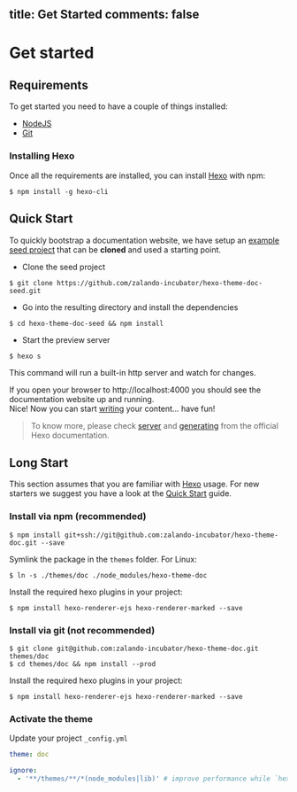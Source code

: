 title: Get Started
comments: false
---

# Get started

## Requirements

To get started you need to have a couple of things installed:

* [NodeJS](https://nodejs.org)
* [Git](https://git-scm.com)

### Installing Hexo

Once all the requirements are installed, you can install [Hexo](https://hexo.io/) with npm:

```
$ npm install -g hexo-cli
```

## Quick Start

To quickly bootstrap a documentation website, we have setup an [example seed project](https://github.com/zalando-incubator/hexo-theme-doc-seed) that can be **cloned** and used a starting point.

* Clone the seed project

```
$ git clone https://github.com/zalando-incubator/hexo-theme-doc-seed.git
```

* Go into the resulting directory and install the dependencies

```
$ cd hexo-theme-doc-seed && npm install
```

*  Start the preview server

```
$ hexo s
```

This command will run a built-in http server and watch for changes.

If you open your browser to http://localhost:4000 you should see the documentation website up and running.     
Nice! Now you can start [writing](./usage-and-configuration/writing.html) your content... have fun!


> To know more, please check [server](https://hexo.io/docs/server.html) and [generating](https://hexo.io/docs/generating.html) from the official Hexo documentation.


## Long Start

This section assumes that you are familiar with [Hexo](https://hexo.io) usage. For new starters we suggest you have a look at the [Quick Start](#Quick-Start) guide.

### Install via npm (recommended)

```
$ npm install git+ssh://git@github.com:zalando-incubator/hexo-theme-doc.git --save
```

Symlink the package in the `themes` folder. For Linux:

```
$ ln -s ./themes/doc ./node_modules/hexo-theme-doc
```

Install the required hexo plugins in your project:
```
$ npm install hexo-renderer-ejs hexo-renderer-marked --save
```

### Install via git (not recommended)

```
$ git clone git@github.com:zalando-incubator/hexo-theme-doc.git themes/doc
$ cd themes/doc && npm install --prod
```

Install the required hexo plugins in your project:
```
$ npm install hexo-renderer-ejs hexo-renderer-marked --save
```

### Activate the theme

Update your project `_config.yml`

```yaml
theme: doc

ignore:
  - '**/themes/**/*(node_modules|lib)' # improve performance while `hexo server` is running
```
